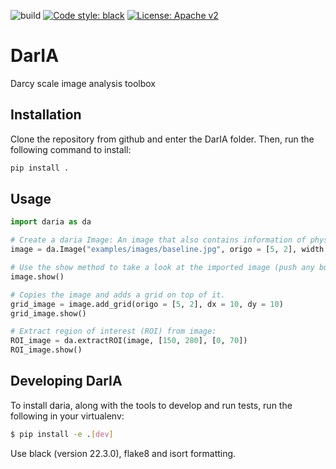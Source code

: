 ![build](https://github.com/pmgbergen/DarIA/workflows/Build%20test/badge.svg)
[![Code style: black](https://img.shields.io/badge/code%20style-black-000000.svg)](https://github.com/psf/black)
[![License: Apache v2](https://img.shields.io/hexpm/l/apa)](https://opensource.org/licenses/Apache-2.0)

# DarIA
Darcy scale image analysis toolbox

## Installation
Clone the repository from github and enter the DarIA folder. Then, run the following command to install:

```bash
pip install .
```

## Usage

```python
import daria as da

# Create a daria Image: An image that also contains information of physical entities, baseline image can be found at the link: (WE NEED TO PROVIDE LINK TO IMAGE)
image = da.Image("examples/images/baseline.jpg", origo = [5, 2], width = 280, height = 150)

# Use the show method to take a look at the imported image (push any button to close the window)
image.show()

# Copies the image and adds a grid on top of it.
grid_image = image.add_grid(origo = [5, 2], dx = 10, dy = 10)
grid_image.show()

# Extract region of interest (ROI) from image:
ROI_image = da.extractROI(image, [150, 280], [0, 70])
ROI_image.show()
```

## Developing DarIA
To install daria, along with the tools to develop and run tests, run the following in your virtualenv:
```bash
$ pip install -e .[dev]
```

Use black (version 22.3.0), flake8 and isort formatting.

